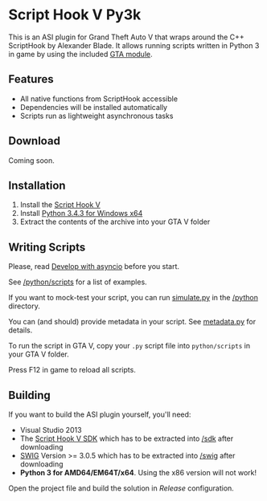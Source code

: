 # Script Hook V Py3k
This is an ASI plugin for Grand Theft Auto V that wraps around the C++ ScriptHook by
Alexander Blade. It allows running scripts written in Python 3 in game by using the
included [GTA module](/python/gta).

## Features

* All native functions from ScriptHook accessible
* Dependencies will be installed automatically
* Scripts run as lightweight asynchronous tasks

## Download
Coming soon.

## Installation
1. Install the [Script Hook V](http://www.dev-c.com/gtav/scripthookv/)
2. Install [Python 3.4.3 for Windows x64](https://www.python.org/ftp/python/3.4.3/python-3.4.3.amd64.msi)
3. Extract the contents of the archive into your GTA V folder

## Writing Scripts
Please, read [Develop with asyncio](https://docs.python.org/3/library/asyncio-dev.htm)
before you start.

See [/python/scripts](/python/scripts) for a list of examples.

If you want to mock-test your script, you can run [simulate.py](/tools/simulate.py) in
the [/python](/python) directory.

You can (and should) provide metadata in your script. See
[metadata.py](/python/scripts/metadata.py) for details.

To run the script in GTA V, copy your ``.py`` script file into ``python/scripts`` in your
GTA V folder.

Press F12 in game to reload all scripts.

## Building
If you want to build the ASI plugin yourself, you'll need:
* Visual Studio 2013
* The [Script Hook V SDK](http://www.dev-c.com/gtav/scripthookv/) which has to be
  extracted into [/sdk](/sdk) after downloading
* [SWIG](http://sourceforge.net/projects/swig/files/swigwin/) Version >= 3.0.5 which has
  to be extracted into [/swig](/swig) after downloading
* **Python 3 for AMD64/EM64T/x64**. Using the x86 version will not work!

Open the project file and build the solution in *Release* configuration.

